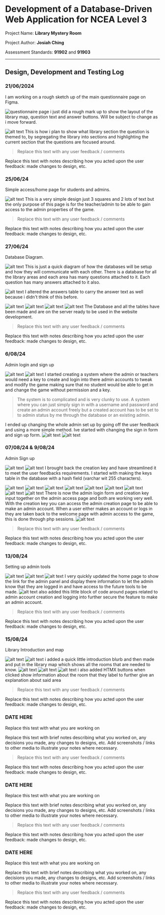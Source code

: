 # Development of a Database-Driven Web Application for NCEA Level 3

Project Name: **Library Mystery Room**

Project Author: **Josiah Ching**

Assessment Standards: **91902** and **91903**


-------------------------------------------------

## Design, Development and Testing Log

### 21/06/2024

I am working on a rough sketch up of the main questionnaire page on Figma.

![questionnaire page](images/questionaire-page-snip.png)
i just did a rough mark up to show the layout of the library map, question text and answer buttons. Will be subject to change as i move forward.

![alt text](images/library-map-markup.png)
This is how i plan to show what library section the question is themed to, by segregating the library into sections and highlighting the current section that the questions are focused around.

> Replace this text with any user feedback / comments

Replace this text with notes describing how you acted upon the user feedback: made changes to design, etc.

### 25/06/24

Simple access/home page for students and admins.

![alt text](images/access-page-snip.png)
This is a very simple design just 3 squares and 2 lots of text but the only purpose of this page is for the teacher/admin to be able to gain access to the admin properties of the game.

> Replace this text with any user feedback / comments

Replace this text with notes describing how you acted upon the user feedback: made changes to design, etc.

### 27/06/24

Database Diagram.

![alt text](images/drawSQL-diagram.png)
This is just a quick diagram of how the databases will be setup and how they will communicate with each other. There is a database for all the library areas and each area has many questions attached to it. Each question has many answers attached to it also.

![alt text](images/drawSQL-diagram_2.png)
I altered the answers table to carry the answer text as well because i didn't think of this before.

![alt text](<images/DB admin table.png>)
![alt text](<images/DB answers table.png>)
![alt text](<images/DB library areas table.png>)
![alt text](<images/DB questions table.png>)
The Database and all the tables have been made and are on the server ready to be used in the website development.

> Replace this text with any user feedback / comments

Replace this text with notes describing how you acted upon the user feedback: made changes to design, etc.

### 6/08/24

Admin login and sign up

![alt text](<images/library home page.png>)
![alt text](<images/admin login (creation key).png>)
I started creating a system where the admin or teachers would need a key to create and login into there admin accounts to tweak and modify the game making sure that no student would be able to get in and change the game without permission and a key.

> The system is to complicated and is very clunky to use. A system where you can just simply sign in with a username and password and create an admin account freely but a created account has to be set to to admin status by me through the database or an existing admin.

I ended up changing the whole admin set up by going off the user feedback and using a more simple method. Ive started with changing the sign in form and sign up form.
![alt text](<images/admin login(sign in).png>)
![alt text](<images/admin signup.png>)

### 07/08/24 & 9/08/24

Admin Sign up

![alt text](images/db.png)
![alt text](<images/keys table.png>)
I brought back the creation key and have streamlined it to meet the user feedbacks requirements. I started with making the keys table in the database with a hash field (varchar wit 255 characters).

![alt text](<images/admin access 1.png>)
![alt text](<images/admin access code.png>)
![alt text](<images/admin creation.png>)
![alt text](<images/admin creation form.png>)
![alt text](<images/admin access html.png>)
![alt text](<images/validate key php.png>)
![alt text](<images/admin creation form.png>)
![alt text](<images/admin login php.png>)
![alt text](<images/admin signup php.png>)
There is now the admin login form and creation key input together on the admin access page and both are working very well. With the creation key you can access the admin creation page to be able to make an admin account. When a user either makes an account or logs in they are taken back to the welcome page with admin access to the game, this is done through php sessions.
![alt text](<images/php session example.png>)

> Replace this text with any user feedback / comments

Replace this text with notes describing how you acted upon the user feedback: made changes to design, etc.

### 13/08/24

Setting up admin tools

![alt text](<images/Screenshot 2024-08-13 115942.png>)
![alt text](<images/Screenshot 2024-08-13 115952.png>)
![alt text](<images/Screenshot 2024-08-13 120007.png>)
I very quickly updated the home page to show the link for the admin panel and display there information to let the admin know that they are logged in and have access to the future tools to be made.
![alt text](<images/Screenshot 2024-08-13 120629.png>)
also added this little block of code around pages related to admin account creation and logging into further secure the feature to make an admin account.

> Replace this text with any user feedback / comments

Replace this text with notes describing how you acted upon the user feedback: made changes to design, etc.

### 15/08/24

Library Introduction and map

![alt text](<images/Screenshot 2024-08-15 001621.png>)
![alt text](<images/Screenshot 2024-08-15 001631.png>)
i added a quick little introduction blurb and then made and put in the library map which shows all the rooms that are needed to know.
![alt text](<images/Screenshot 2024-08-23 145905.png>)
![alt text](<images/Screenshot 2024-08-23 145914.png>)
![alt text](<images/Screenshot 2024-08-23 145921.png>)
i also added HTMX buttons when clicked show information about the room that they label to further give an explanation about said area

> Replace this text with any user feedback / comments

Replace this text with notes describing how you acted upon the user feedback: made changes to design, etc.

### DATE HERE

Replace this test with what you are working on

Replace this text with brief notes describing what you worked on, any decisions you made, any changes to designs, etc. Add screenshots / links to other media to illustrate your notes where necessary.

> Replace this text with any user feedback / comments

Replace this text with notes describing how you acted upon the user feedback: made changes to design, etc.

### DATE HERE

Replace this test with what you are working on

Replace this text with brief notes describing what you worked on, any decisions you made, any changes to designs, etc. Add screenshots / links to other media to illustrate your notes where necessary.

> Replace this text with any user feedback / comments

Replace this text with notes describing how you acted upon the user feedback: made changes to design, etc.

### DATE HERE

Replace this test with what you are working on

Replace this text with brief notes describing what you worked on, any decisions you made, any changes to designs, etc. Add screenshots / links to other media to illustrate your notes where necessary.

> Replace this text with any user feedback / comments

Replace this text with notes describing how you acted upon the user feedback: made changes to design, etc.
